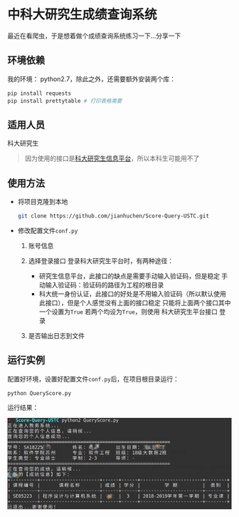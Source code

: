 # 中科大研究生成绩查询系统

最近在看爬虫，于是想着做个成绩查询系统练习一下...分享一下



## 环境依赖

我的环境： python2.7，除此之外，还需要额外安装两个库：

```bash
pip install requests
pip install prettytable # 打印表格需要
```



## 适用人员

科大研究生

> 因为使用的接口是[科大研究生信息平台](http://yjs.ustc.edu.cn/default_yjsy.asp)，所以本科生可能用不了



## 使用方法

- 将项目克隆到本地

  ```bash
  git clone https://github.com/jianhuchen/Score-Query-USTC.git
  ```

- 修改配置文件`conf.py`

  1. 账号信息

  2. 选择登录接口
     登录科大研究生平台时，有两种途径：
     - 研究生信息平台，此接口的缺点是需要手动输入验证码，但是稳定
        手动输入验证码：验证码的路径为工程的根目录
     - 科大统一身份认证，此接口的好处是不用输入验证码（所以默认使用此接口），但是个人感觉没有上面的接口稳定
       只能将上面两个接口其中一个设置为`True`
       若两个均设为`True`，则使用 科大研究生平台接口 登录
  3. 是否输出日志到文件



## 运行实例

配置好环境，设置好配置文件`conf.py`后，在项目根目录运行：

```
python QueryScore.py 
```

运行结果：

![test](images/test.JPG)

